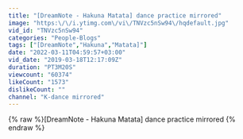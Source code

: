 ```yaml
---
title: "[DreamNote - Hakuna Matata] dance practice mirrored"
image: "https:\/\/i.ytimg.com\/vi\/TNVzc5nSw94\/hqdefault.jpg"
vid_id: "TNVzc5nSw94"
categories: "People-Blogs"
tags: ["[DreamNote","Hakuna","Matata]"]
date: "2022-03-11T04:59:57+03:00"
vid_date: "2019-03-18T12:17:09Z"
duration: "PT3M20S"
viewcount: "60374"
likeCount: "1573"
dislikeCount: ""
channel: "K-dance mirrored"
---
```

{% raw %}[DreamNote - Hakuna Matata] dance practice mirrored {% endraw %}
